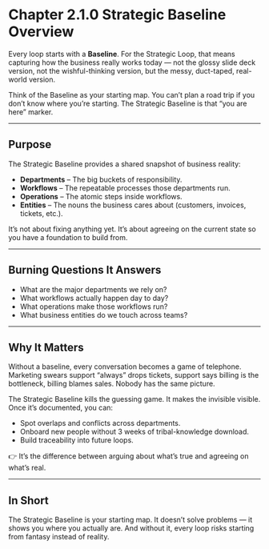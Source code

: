 # Chapter 2.1.0 Strategic Baseline Overview

Every loop starts with a **Baseline**. For the Strategic Loop, that means capturing how the business really works today — not the glossy slide deck version, not the wishful-thinking version, but the messy, duct-taped, real-world version.

Think of the Baseline as your starting map. You can’t plan a road trip if you don’t know where you’re starting. The Strategic Baseline is that “you are here” marker.

---

## Purpose

The Strategic Baseline provides a shared snapshot of business reality:

* **Departments** – The big buckets of responsibility.
* **Workflows** – The repeatable processes those departments run.
* **Operations** – The atomic steps inside workflows.
* **Entities** – The nouns the business cares about (customers, invoices, tickets, etc.).

It’s not about fixing anything yet. It’s about agreeing on the current state so you have a foundation to build from.

---

## Burning Questions It Answers

* What are the major departments we rely on?
* What workflows actually happen day to day?
* What operations make those workflows run?
* What business entities do we touch across teams?

---

## Why It Matters

Without a baseline, every conversation becomes a game of telephone. Marketing swears support “always” drops tickets, support says billing is the bottleneck, billing blames sales. Nobody has the same picture.

The Strategic Baseline kills the guessing game. It makes the invisible visible. Once it’s documented, you can:

* Spot overlaps and conflicts across departments.
* Onboard new people without 3 weeks of tribal-knowledge download.
* Build traceability into future loops.

👉 It’s the difference between arguing about what’s true and agreeing on what’s real.

---

## In Short

The Strategic Baseline is your starting map. It doesn’t solve problems — it shows you where you actually are. And without it, every loop risks starting from fantasy instead of reality.
